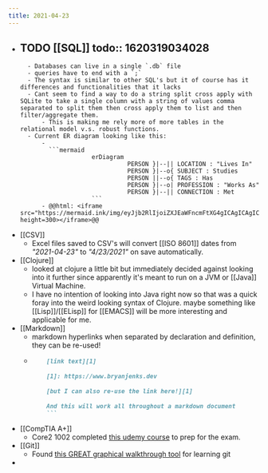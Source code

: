```yaml
---
title: 2021-04-23
---
```


- TODO [[SQL]] 
  todo:: 1620319034028
	-
		- Databases can live in a single `.db` file
		- queries have to end with a `;`
		- The syntax is similar to other SQL's but it of course has it differences and functionalities that it lacks
		- Cant seem to find a way to do a string split cross apply with SQLite to take a single column with a string of values comma separated to split them then cross apply them to list and then filter/aggregate them.
			- This is making me rely more of more tables in the relational model v.s. robust functions.
		- Current ER diagram looking like this:
			-
			  ```mermaid
			  			  erDiagram
			  			            PERSON }|--|| LOCATION : "Lives In"
			  			            PERSON }|--o{ SUBJECT : Studies
			  			            PERSON ||--o{ TAGS : Has
			  			            PERSON }|--o| PROFESSION : "Works As"
			  			            PERSON }|--|| CONNECTION : Met
			  			  ```
			- @@html: <iframe  src="https://mermaid.ink/img/eyJjb2RlIjoiZXJEaWFncmFtXG4gICAgICAgICAgUEVSU09OIH18LS18fCBMT0NBVElPTiA6IFwiTGl2ZXMgSW5cIlxuICAgICAgICAgIFBFUlNPTiB9fC0tb3sgU1VCSkVDVCA6IFN0dWRpZXNcbiAgICAgICAgICBQRVJTT04gfHwtLW97IFRBR1MgOiBIYXNcbiAgICAgICAgICBQRVJTT04gfXwtLW98IFBST0ZFU1NJT04gOiBcIldvcmtzIEFzXCJcbiAgICAgICAgICBQRVJTT04gfXwtLXx8IENPTk5FQ1RJT04gOiBNZXQiLCJtZXJtYWlkIjp7fSwidXBkYXRlRWRpdG9yIjpmYWxzZX0" height=300></iframe>@@
- [[CSV]]
	- Excel files saved to CSV's will convert [[ISO 8601]] dates from _"2021-04-23"_ to _"4/23/2021"_ on save automatically.
- [[Clojure]]
	- looked at clojure a little bit but immediately decided against looking into it further since apparently it's meant to run on a JVM or [[Java]] Virtual Machine.
	- I have no intention of looking into Java right now so that was a quick foray into the weird looking syntax of Clojure. maybe something like [[Lisp]]/[[ELisp]] for [[EMACS]] will be more interesting and applicable for me.
- [[Markdown]]
	- markdown hyperlinks when separated by declaration and definition, they can be re-used!
	-
	  ```markdown
	  	  [link text][1]
	  	  
	  	  [1]: https://www.bryanjenks.dev
	  	  
	  	  [but I can also re-use the link here!][1]
	  	  
	  	  And this will work all throughout a markdown document
	  	  ```
- [[CompTIA A+]]
	- Core2 1002 completed [this udemy course](https://www.udemy.com/course/comptia-220-1002-exam/) to prep for the exam.
- [[Git]]
	- Found [this GREAT graphical walkthrough tool](https://learngitbranching.js.org/) for learning git
-